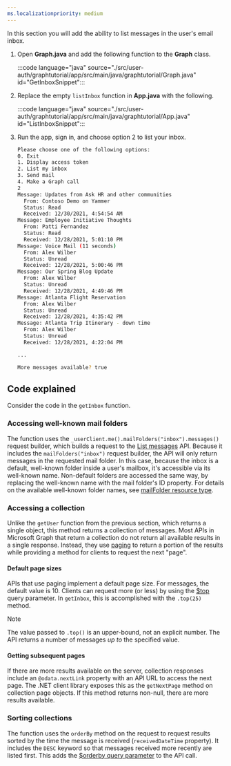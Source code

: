 ```yaml
---
ms.localizationpriority: medium
---
```


<!-- markdownlint-disable MD041 -->

In this section you will add the ability to list messages in the user's email inbox.

1. Open **Graph.java** and add the following function to the **Graph** class.

    :::code language="java" source="./src/user-auth/graphtutorial/app/src/main/java/graphtutorial/Graph.java" id="GetInboxSnippet":::

1. Replace the empty `listInbox` function in **App.java** with the following.

    :::code language="java" source="./src/user-auth/graphtutorial/app/src/main/java/graphtutorial/App.java" id="ListInboxSnippet":::

1. Run the app, sign in, and choose option 2 to list your inbox.

    ```bash
    Please choose one of the following options:
    0. Exit
    1. Display access token
    2. List my inbox
    3. Send mail
    4. Make a Graph call
    2
    Message: Updates from Ask HR and other communities
      From: Contoso Demo on Yammer
      Status: Read
      Received: 12/30/2021, 4:54:54 AM
    Message: Employee Initiative Thoughts
      From: Patti Fernandez
      Status: Read
      Received: 12/28/2021, 5:01:10 PM
    Message: Voice Mail (11 seconds)
      From: Alex Wilber
      Status: Unread
      Received: 12/28/2021, 5:00:46 PM
    Message: Our Spring Blog Update
      From: Alex Wilber
      Status: Unread
      Received: 12/28/2021, 4:49:46 PM
    Message: Atlanta Flight Reservation
      From: Alex Wilber
      Status: Unread
      Received: 12/28/2021, 4:35:42 PM
    Message: Atlanta Trip Itinerary - down time
      From: Alex Wilber
      Status: Unread
      Received: 12/28/2021, 4:22:04 PM

    ...

    More messages available? true
    ```

## Code explained

Consider the code in the `getInbox` function.

### Accessing well-known mail folders

The function uses the `_userClient.me().mailFolders("inbox").messages()` request builder, which builds a request to the [List messages](/graph/api/user-list-messages) API. Because it includes the `mailFolders("inbox")` request builder, the API will only return messages in the requested mail folder. In this case, because the inbox is a default, well-known folder inside a user's mailbox, it's accessible via its well-known name. Non-default folders are accessed the same way, by replacing the well-known name with the mail folder's ID property. For details on the available well-known folder names, see [mailFolder resource type](/graph/api/resources/mailfolder).

### Accessing a collection

Unlike the `getUser` function from the previous section, which returns a single object, this method returns a collection of messages. Most APIs in Microsoft Graph that return a collection do not return all available results in a single response. Instead, they use [paging](/graph/paging) to return a portion of the results while providing a method for clients to request the next "page".

#### Default page sizes

APIs that use paging implement a default page size. For messages, the default value is 10. Clients can request more (or less) by using the [$top](/graph/query-parameters#top-parameter) query parameter. In `getInbox`, this is accomplished with the `.top(25)` method.

> [!NOTE]
> The value passed to `.top()` is an upper-bound, not an explicit number. The API returns a number of messages *up to* the specified value.

#### Getting subsequent pages

If there are more results available on the server, collection responses include an `@odata.nextLink` property with an API URL to access the next page. The .NET client library exposes this as the `getNextPage` method on collection page objects. If this method returns non-null, there are more results available.

### Sorting collections

The function uses the `orderBy` method on the request to request results sorted by the time the message is received (`receivedDateTime` property). It includes the `DESC` keyword so that messages received more recently are listed first. This adds the [$orderby query parameter](/graph/query-parameters#orderby-parameter) to the API call.
